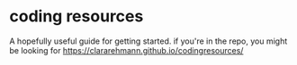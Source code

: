 # coding resources

A hopefully useful guide for getting started. if you're in the repo, you might be looking for https://clararehmann.github.io/codingresources/
